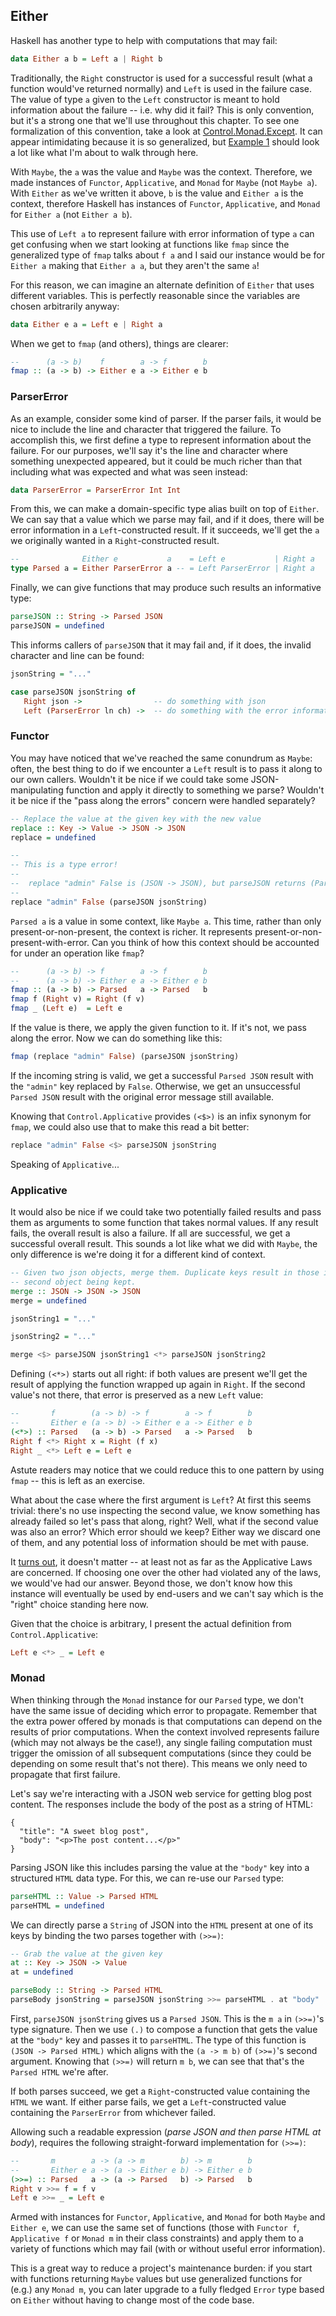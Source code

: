 ## Either

Haskell has another type to help with computations that may fail:

```haskell
data Either a b = Left a | Right b
```

Traditionally, the `Right` constructor is used for a successful result (what a
function would've returned normally) and `Left` is used in the failure case. The
value of type `a` given to the `Left` constructor is meant to hold information
about the failure -- i.e. why did it fail? This is only convention, but it's a
strong one that we'll use throughout this chapter. To see one formalization of
this convention, take a look at [Control.Monad.Except][except]. It can appear
intimidating because it is so generalized, but [Example 1][example] should look
a lot like what I'm about to walk through here.

[except]: http://hackage.haskell.org/package/mtl-2.2.1/docs/Control-Monad-Except.html
[example]: http://hackage.haskell.org/package/mtl-2.2.1/docs/Control-Monad-Except.html#g:3

With `Maybe`, the `a` was the value and `Maybe` was the context. Therefore, we
made instances of `Functor`, `Applicative`, and `Monad` for `Maybe` (not `Maybe
a`). With `Either` as we've written it above, `b` is the value and `Either a` is
the context, therefore Haskell has instances of `Functor`, `Applicative`, and
`Monad` for `Either a` (not `Either a b`).

This use of `Left a` to represent failure with error information of type `a` can
get confusing when we start looking at functions like `fmap` since the
generalized type of `fmap` talks about `f a` and I said our instance would be
for `Either a` making that `Either a a`, but they aren't the same `a`!

For this reason, we can imagine an alternate definition of `Either` that uses
different variables. This is perfectly reasonable since the variables are chosen
arbitrarily anyway:

```haskell
data Either e a = Left e | Right a
```

When we get to `fmap` (and others), things are clearer:

```haskell
--      (a -> b)    f        a -> f        b
fmap :: (a -> b) -> Either e a -> Either e b
```

### ParserError

As an example, consider some kind of parser. If the parser fails, it would be
nice to include the line and character that triggered the failure. To accomplish
this, we first define a type to represent information about the failure. For our
purposes, we'll say it's the line and character where something unexpected
appeared, but it could be much richer than that including what was expected and
what was seen instead:

```haskell
data ParserError = ParserError Int Int
```

From this, we can make a domain-specific type alias built on top of `Either`. We
can say that a value which we parse may fail, and if it does, there will be
error information in a `Left`-constructed result. If it succeeds, we'll get the
`a` we originally wanted in a `Right`-constructed result.

```haskell
--              Either e           a    = Left e           | Right a
type Parsed a = Either ParserError a -- = Left ParserError | Right a
```

Finally, we can give functions that may produce such results an informative
type:

```haskell
parseJSON :: String -> Parsed JSON
parseJSON = undefined
```

This informs callers of `parseJSON` that it may fail and, if it does, the
invalid character and line can be found:

```haskell
jsonString = "..."

case parseJSON jsonString of
   Right json ->                -- do something with json
   Left (ParserError ln ch) ->  -- do something with the error information
```

### Functor

You may have noticed that we've reached the same conundrum as `Maybe`: often,
the best thing to do if we encounter a `Left` result is to pass it along to our
own callers. Wouldn't it be nice if we could take some JSON-manipulating
function and apply it directly to something we parse? Wouldn't it be nice if the
"pass along the errors" concern were handled separately?

```haskell
-- Replace the value at the given key with the new value
replace :: Key -> Value -> JSON -> JSON
replace = undefined

-- 
-- This is a type error!
-- 
--  replace "admin" False is (JSON -> JSON), but parseJSON returns (Parsed JSON)
-- 
replace "admin" False (parseJSON jsonString)
```

`Parsed a` is a value in some context, like `Maybe a`. This time, rather than
only present-or-non-present, the context is richer. It represents
present-or-non-present-with-error. Can you think of how this context should be
accounted for under an operation like `fmap`?

```haskell
--      (a -> b) -> f        a -> f        b
--      (a -> b) -> Either e a -> Either e b
fmap :: (a -> b) -> Parsed   a -> Parsed   b
fmap f (Right v) = Right (f v)
fmap _ (Left e)  = Left e
```

If the value is there, we apply the given function to it. If it's not, we pass
along the error. Now we can do something like this:

```haskell
fmap (replace "admin" False) (parseJSON jsonString)
```

If the incoming string is valid, we get a successful `Parsed JSON` result with
the `"admin"` key replaced by `False`. Otherwise, we get an unsuccessful `Parsed
JSON` result with the original error message still available.

Knowing that `Control.Applicative` provides `(<$>)` is an infix synonym for
`fmap`, we could also use that to make this read a bit better:

```haskell
replace "admin" False <$> parseJSON jsonString
```

Speaking of `Applicative`...

### Applicative

It would also be nice if we could take two potentially failed results and pass
them as arguments to some function that takes normal values. If any result
fails, the overall result is also a failure. If all are successful, we get a
successful overall result. This sounds a lot like what we did with `Maybe`, the
only difference is we're doing it for a different kind of context.

```haskell
-- Given two json objects, merge them. Duplicate keys result in those in the
-- second object being kept.
merge :: JSON -> JSON -> JSON
merge = undefined

jsonString1 = "..."

jsonString2 = "..."

merge <$> parseJSON jsonString1 <*> parseJSON jsonString2
```

Defining `(<*>)` starts out all right: if both values are present we'll get the
result of applying the function wrapped up again in `Right`. If the second
value's not there, that error is preserved as a new `Left` value:

```haskell
--       f        (a -> b) -> f        a -> f        b
--       Either e (a -> b) -> Either e a -> Either e b
(<*>) :: Parsed   (a -> b) -> Parsed   a -> Parsed   b
Right f <*> Right x = Right (f x)
Right _ <*> Left e = Left e
```

Astute readers may notice that we could reduce this to one pattern by using
`fmap` -- this is left as an exercise.

What about the case where the first argument is `Left`? At first this seems
trivial: there's no use inspecting the second value, we know something has
already failed so let's pass that along, right? Well, what if the second value
was also an error? Which error should we keep? Either way we discard one of
them, and any potential loss of information should be met with pause.

It [turns out][gist], it doesn't matter -- at least not as far as the
Applicative Laws are concerned. If choosing one over the other had violated any
of the laws, we would've had our answer. Beyond those, we don't know how this
instance will eventually be used by end-users and we can't say which is the
"right" choice standing here now.

[gist]: https://gist.github.com/pbrisbin/b9a0c142d6ccdb8580a5

Given that the choice is arbitrary, I present the actual definition from
`Control.Applicative`:

```haskell
Left e <*> _ = Left e
```

### Monad

When thinking through the `Monad` instance for our `Parsed` type, we don't have
the same issue of deciding which error to propagate. Remember that the extra
power offered by monads is that computations can depend on the results of prior
computations. When the context involved represents failure (which may not always
be the case!), any single failing computation must trigger the omission of all
subsequent computations (since they could be depending on some result that's not
there). This means we only need to propagate that first failure.

Let's say we're interacting with a JSON web service for getting blog post
content. The responses include the body of the post as a string of HTML:

```
{
  "title": "A sweet blog post",
  "body": "<p>The post content...</p>"
}
```

Parsing JSON like this includes parsing the value at the `"body"` key into a
structured `HTML` data type. For this, we can re-use our `Parsed` type:

```haskell
parseHTML :: Value -> Parsed HTML
parseHTML = undefined
```

We can directly parse a `String` of JSON into the `HTML` present at one of its
keys by binding the two parses together with `(>>=)`:

```haskell
-- Grab the value at the given key
at :: Key -> JSON -> Value
at = undefined

parseBody :: String -> Parsed HTML
parseBody jsonString = parseJSON jsonString >>= parseHTML . at "body"
```

First, `parseJSON jsonString` gives us a `Parsed JSON`. This is the `m a` in
`(>>=)`'s type signature. Then we use `(.)` to compose a function that gets the
value at the `"body"` key and passes it to `parseHTML`. The type of this
function is `(JSON -> Parsed HTML)` which aligns with the `(a -> m b)` of
`(>>=)`'s second argument. Knowing that `(>>=)` will return `m b`, we can see
that that's the `Parsed HTML` we're after.

If both parses succeed, we get a `Right`-constructed value containing the `HTML`
we want. If either parse fails, we get a `Left`-constructed value containing the
`ParserError` from whichever failed.

Allowing such a readable expression (*parse JSON and then parse HTML at body*),
requires the following straight-forward implementation for `(>>=)`:

```haskell
--       m        a -> (a -> m        b) -> m        b
--       Either e a -> (a -> Either e b) -> Either e b
(>>=) :: Parsed   a -> (a -> Parsed   b) -> Parsed   b
Right v >>= f = f v
Left e >>= _ = Left e
```

Armed with instances for `Functor`, `Applicative`, and `Monad` for both `Maybe`
and `Either e`, we can use the same set of functions (those with `Functor f`,
`Applicative f` or `Monad m` in their class constraints) and apply them to a
variety of functions which may fail (with or without useful error information).

This is a great way to reduce a project's maintenance burden: if you start with
functions returning `Maybe` values but use generalized functions for (e.g.) any
`Monad m`, you can later upgrade to a fully fledged `Error` type based on
`Either` without having to change most of the code base.
